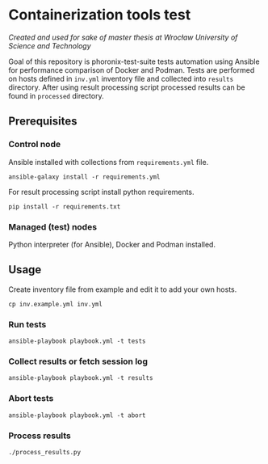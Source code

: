 # Containerization tools test
*Created and used for sake of master thesis at Wrocław University of Science and Technology*

Goal of this repository is phoronix-test-suite tests automation using Ansible for performance comparison of Docker and Podman.
Tests are performed on hosts defined in `inv.yml` inventory file and collected into `results` directory. After using result processing script processed results can be found in `processed` directory.

## Prerequisites
### Control node
Ansible installed with collections from `requirements.yml` file.
```
ansible-galaxy install -r requirements.yml
```
For result processing script install python requirements.
```
pip install -r requirements.txt
```
### Managed (test) nodes
Python interpreter (for Ansible), Docker and Podman installed.

## Usage
Create inventory file from example and edit it to add your own hosts.
```
cp inv.example.yml inv.yml
```
### Run tests
```
ansible-playbook playbook.yml -t tests
```
### Collect results or fetch session log
```
ansible-playbook playbook.yml -t results
```
### Abort tests
```
ansible-playbook playbook.yml -t abort
```
### Process results
```
./process_results.py
```

